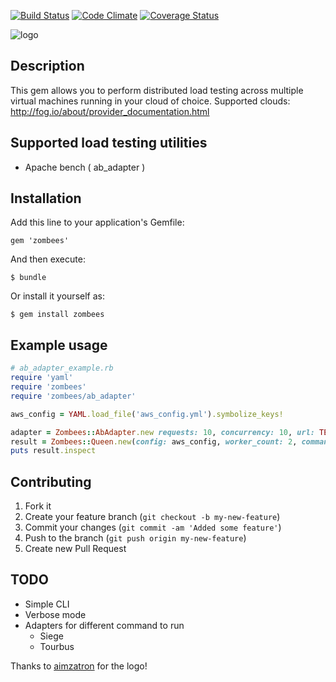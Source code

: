 [![Build Status](https://travis-ci.org/zombees/zombees.png?branch=master)](https://travis-ci.org/zombees/zombees)
[![Code Climate](https://codeclimate.com/github/zombees/zombees.png)](https://codeclimate.com/github/zombees/zombees)
[![Coverage Status](https://coveralls.io/repos/zombees/zombees/badge.png?branch=master)](https://coveralls.io/r/zombees/zombees?branch=master)

![logo](https://raw.github.com/zombees/zombees/master/zombee.png)

## Description
This gem allows you to perform distributed load testing across multiple virtual machines running in your cloud of choice. 
Supported clouds:
http://fog.io/about/provider_documentation.html 
## Supported load testing utilities
- Apache bench ( ab_adapter )

## Installation

Add this line to your application's Gemfile:

    gem 'zombees'

And then execute:

    $ bundle

Or install it yourself as:

    $ gem install zombees

## Example usage

```ruby
# ab_adapter_example.rb
require 'yaml'
require 'zombees'
require 'zombees/ab_adapter'

aws_config = YAML.load_file('aws_config.yml').symbolize_keys!

adapter = Zombees::AbAdapter.new requests: 10, concurrency: 10, url: TEST_URL
result = Zombees::Queen.new(config: aws_config, worker_count: 2, command: adapter).run
puts result.inspect
```

## Contributing

1. Fork it
2. Create your feature branch (`git checkout -b my-new-feature`)
3. Commit your changes (`git commit -am 'Added some feature'`)
4. Push to the branch (`git push origin my-new-feature`)
5. Create new Pull Request


TODO
------------
- Simple  CLI
- Verbose mode
- Adapters for different command to run
  - Siege
  - Tourbus

Thanks to [aimzatron](https://github.com/aimzatron) for the logo!
